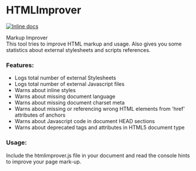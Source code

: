 # HTMLImprover  
  
[![Inline docs](http://inch-ci.org/github/n1kkou/HTMLImpover.svg?branch=master&style=flat-square)](http://inch-ci.org/github/n1kkou/HTMLImpover)

Markup Improver<br>
This tool tries to improve HTML markup and usage. Also gives you some statistics about external stylesheets and scripts references.


### Features:  

- Logs total number of external Stylesheets
- Logs total number of external Javascript files
- Warns about inline styles
- Warns about missing document language
- Warns about missing document charset meta
- Warns about missing or referencing wrong HTML elements from 'href' attributes of anchors
- Warns about Javascript code in document HEAD sections
- Warns about deprecated tags and attributes in HTML5 document type


### Usage:  
Include the htmlimprover.js file in your document and read the console hints to improve your page mark-up.
